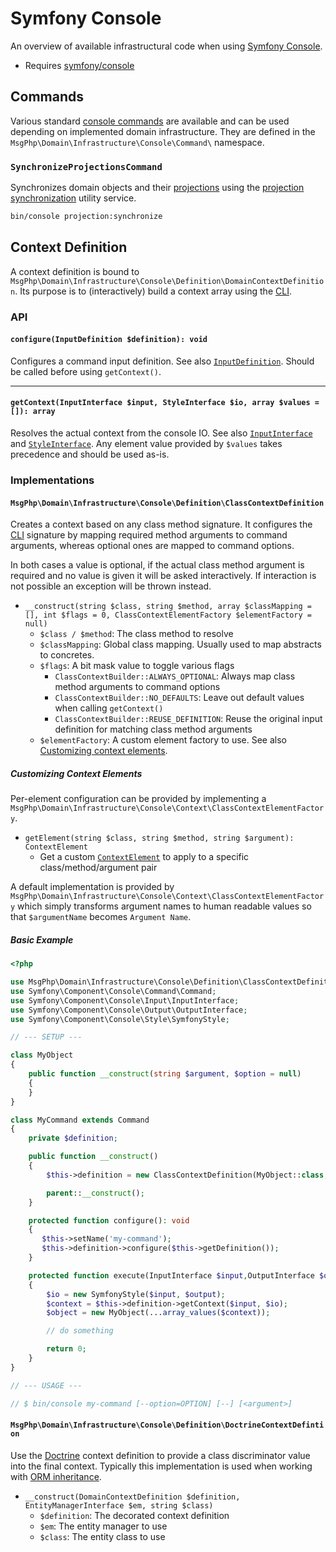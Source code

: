 # Symfony Console

An overview of available infrastructural code when using [Symfony Console][console-project].

- Requires [symfony/console]

## Commands

Various standard [console commands] are available and can be used depending on implemented domain infrastructure. They
are defined in the `MsgPhp\Domain\Infrastructure\Console\Command\` namespace.

### `SynchronizeProjectionsCommand`

Synchronizes domain objects and their [projections](../projection/models.md) using the [projection synchronization](../projection/synchronization.md)
utility service.

```bash
bin/console projection:synchronize
```

## Context Definition

A context definition is bound to `MsgPhp\Domain\Infrastructure\Console\Definition\DomainContextDefinition`. Its purpose
is to (interactively) build a context array using the [CLI].

### API

#### `configure(InputDefinition $definition): void`

Configures a command input definition. See also [`InputDefinition`][api-inputdefinition]. Should be called before using
`getContext()`.

---

#### `getContext(InputInterface $input, StyleInterface $io, array $values = []): array`

Resolves the actual context from the console IO. See also [`InputInterface`][api-inputinterface] and [`StyleInterface`][api-styleinterface].
Any element value provided by `$values` takes precedence and should be used as-is.

### Implementations

#### `MsgPhp\Domain\Infrastructure\Console\Definition\ClassContextDefinition`

Creates a context based on any class method signature. It configures the [CLI] signature by mapping required method
arguments to command arguments, whereas optional ones are mapped to command options.

In both cases a value is optional, if the actual class method argument is required and no value is given it will be
asked interactively. If interaction is not possible an exception will be thrown instead.

- `__construct(string $class, string $method, array $classMapping = [], int $flags = 0, ClassContextElementFactory $elementFactory = null)`
    - `$class / $method`: The class method to resolve
    - `$classMapping`: Global class mapping. Usually used to map abstracts to concretes.
    - `$flags`: A bit mask value to toggle various flags
        - `ClassContextBuilder::ALWAYS_OPTIONAL`: Always map class method arguments to command options
        - `ClassContextBuilder::NO_DEFAULTS`: Leave out default values when calling `getContext()`
        - `ClassContextBuilder::REUSE_DEFINITION`: Reuse the original input definition for matching class method
           arguments
    - `$elementFactory`: A custom element factory to use. See also [Customizing context elements](#customizing-context-elements).

##### Customizing Context Elements

Per-element configuration can be provided by implementing a `MsgPhp\Domain\Infrastructure\Console\Context\ClassContextElementFactory`.

- `getElement(string $class, string $method, string $argument): ContextElement`
    - Get a custom [`ContextElement`][api-contextelement] to apply to a specific class/method/argument pair

A default implementation is provided by `MsgPhp\Domain\Infrastructure\Console\Context\ClassContextElementFactory` which simply
transforms argument names to human readable values so that `$argumentName` becomes `Argument Name`.

##### Basic Example

```php
<?php

use MsgPhp\Domain\Infrastructure\Console\Definition\ClassContextDefinition;
use Symfony\Component\Console\Command\Command;
use Symfony\Component\Console\Input\InputInterface;
use Symfony\Component\Console\Output\OutputInterface;
use Symfony\Component\Console\Style\SymfonyStyle;

// --- SETUP ---

class MyObject
{
    public function __construct(string $argument, $option = null)
    {
    }
}

class MyCommand extends Command
{
    private $definition;

    public function __construct()
    {
        $this->definition = new ClassContextDefinition(MyObject::class, '__construct');

        parent::__construct();
    }

    protected function configure(): void
    {
       $this->setName('my-command');
       $this->definition->configure($this->getDefinition());
    }

    protected function execute(InputInterface $input,OutputInterface $output): int
    {
        $io = new SymfonyStyle($input, $output);
        $context = $this->definition->getContext($input, $io);
        $object = new MyObject(...array_values($context));

        // do something

        return 0;
    }
}

// --- USAGE ---

// $ bin/console my-command [--option=OPTION] [--] [<argument>]
```

#### `MsgPhp\Domain\Infrastructure\Console\Definition\DoctrineContextDefintion`

Use the [Doctrine](doctrine-orm.md) context definition to provide a class discriminator value into the final context.
Typically this implementation is used when working with [ORM inheritance].

- `__construct(DomainContextDefinition $definition, EntityManagerInterface $em, string $class)`
    - `$definition`: The decorated context definition
    - `$em`: The entity manager to use
    - `$class`: The entity class to use

[console-project]: https://symfony.com/doc/current/components/console.html
[symfony/console]: https://packagist.org/packages/symfony/console
[console commands]: https://symfony.com/doc/current/console.html
[api-inputdefinition]: https://api.symfony.com/master/Symfony/Component/Console/Input/InputDefinition.html
[api-inputinterface]: https://api.symfony.com/master/Symfony/Component/Console/Input/InputInterface.html
[api-styleinterface]: https://api.symfony.com/master/Symfony/Component/Console/Style/StyleInterface.html
[api-contextelement]: https://msgphp.github.io/api/MsgPhp/Domain/Infra/Console/Context/ContextElement.html
[ORM inheritance]: http://docs.doctrine-project.org/projects/doctrine-orm/en/latest/reference/inheritance-mapping.html
[CLI]: https://en.wikipedia.org/wiki/Command-line_interface
